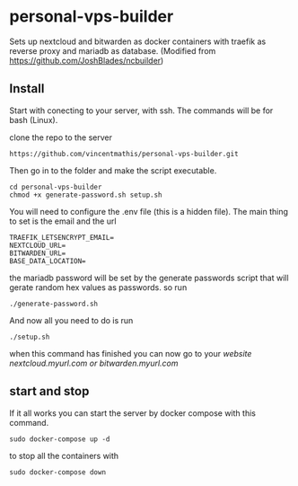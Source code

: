 # personal-vps-builder

Sets up nextcloud and bitwarden as docker containers with traefik as reverse proxy and mariadb as database.
(Modified from https://github.com/JoshBlades/ncbuilder)

## Install 

Start with conecting to your server, with ssh. 
The commands will be for bash (Linux). 

clone the repo to the server

```
https://github.com/vincentmathis/personal-vps-builder.git
```
Then go in to the folder and make the script executable. 
```
cd personal-vps-builder
chmod +x generate-password.sh setup.sh
```

You will need to configure the .env file (this is a hidden file).
The main thing to set is the email and the url 
```
TRAEFIK_LETSENCRYPT_EMAIL=
NEXTCLOUD_URL=
BITWARDEN_URL=
BASE_DATA_LOCATION=
```

the mariadb password will be set by the generate passwords script that will gerate random hex values as passwords. 
so run
```
./generate-password.sh 
```

And now all you need to do is run 

```
./setup.sh 
```
when this command has finished you can now go to your _website nextcloud.myurl.com or bitwarden.myurl.com_

## start and stop

If it all works you can start the server by docker compose with this command.  
```
sudo docker-compose up -d
```

to stop all the containers with 
```
sudo docker-compose down
```
